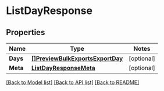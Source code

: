 # ListDayResponse

## Properties
Name | Type | Notes
------------ | ------------- | -------------
**Days** | [**[]PreviewBulkExportsExportDay**](preview.bulk_exports.export.day.md) | [optional] 
**Meta** | [**ListDayResponseMeta**](ListDayResponse_meta.md) | [optional] 

[[Back to Model list]](../README.md#documentation-for-models) [[Back to API list]](../README.md#documentation-for-api-endpoints) [[Back to README]](../README.md)


